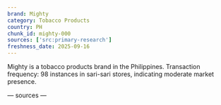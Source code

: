 ```yaml
---
brand: Mighty
category: Tobacco Products
country: PH
chunk_id: mighty-000
sources: ['src:primary-research']
freshness_date: 2025-09-16
---
```


Mighty is a tobacco products brand in the Philippines. Transaction frequency: 98 instances in sari-sari stores, indicating moderate market presence.

— sources —
